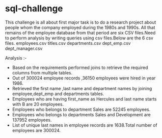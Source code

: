 # sql-challenge
This challenge is all about first major task is to do a research project about people whom the company employed during the 1980s and 1990s. All that remains of the employee database from that period are six CSV files.Need to perform analysis by writing queries using csv files.Below are the 6 csv files.
employees.csv
titles.csv
departments.csv
dept_emp.csv
dept_manager.csv

Analysis :-
* Based on the requirements performed joins to retrieve the required columns from multiple tables.
* Out of  300024 employee records ,36150 employees were hired in year 1986.
* Retrieved the first name ,last name and department names by joining employee,dept_emp and departments tables.
* Employees who are having first_name as Hercules and last name starts with B are 20 employees.
* Employees who belongs to department Sales are 52245 employees.
* Employees who belongs to departments Sales and Development are 137952 employees.
* List of unique last names in employee records are 1638.Total number of employees are 300024.

